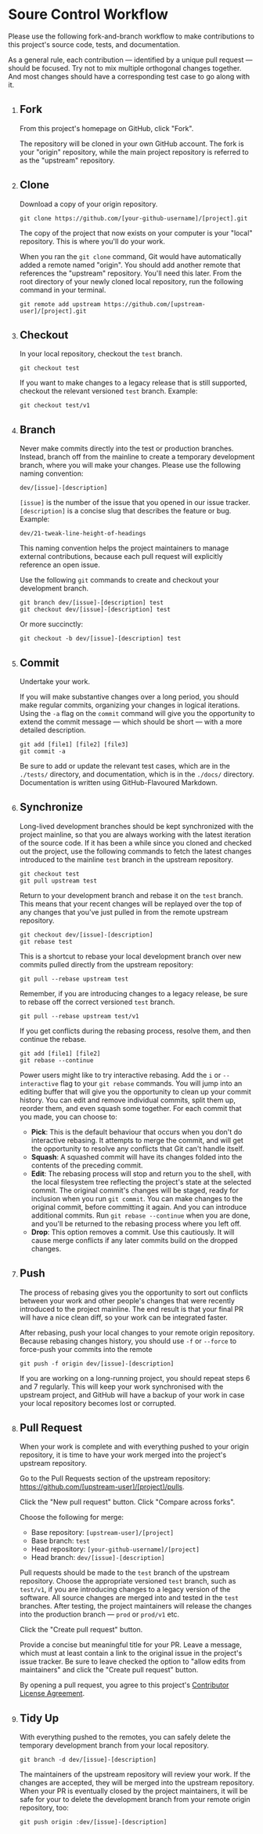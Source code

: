 # Soure Control Workflow

Please use the following fork-and-branch workflow to make contributions to this project's source code, tests, and documentation.

As a general rule, each contribution — identified by a unique pull request — should be focused. Try not to mix multiple orthogonal changes together. And most changes should have a corresponding test case to go along with it.

1. ## Fork

   From this project's homepage on GitHub, click "Fork". 
   
   The repository will be cloned in your own GitHub account. The fork is your "origin" repository, while the main project repository is referred to as the "upstream" repository.

2. ## Clone

   Download a copy of your origin repository.

   ```
   git clone https://github.com/[your-github-username]/[project].git
   ```

   The copy of the project that now exists on your computer is your "local" repository. This is where you'll do your work. 

   When you ran the ``git clone`` command, Git would have automatically added a remote named "origin". You should add another remote that references the "upstream" repository. You'll need this later. From the root directory of your newly cloned local repository, run the following command in your terminal.

   ```
   git remote add upstream https://github.com/[upstream-user]/[project].git
   ```

3. ## Checkout

   In your local repository, checkout the ``test`` branch.

   ```
   git checkout test
   ```

   If you want to make changes to a legacy release that is still supported, checkout the relevant versioned ``test`` branch. Example:

   ```
   git checkout test/v1
   ```

4. ## Branch

   Never make commits directly into the test or production branches. Instead, branch off from the mainline to create a temporary development branch, where you will make your changes. Please use the following naming convention:

   ```
   dev/[issue]-[description]
   ```

   ``[issue]`` is the number of the issue that you opened in our issue tracker. ``[description]`` is a concise slug that describes the feature or bug. Example:

   ```
   dev/21-tweak-line-height-of-headings
   ```

   This naming convention helps the project maintainers to manage external contributions, because each pull request will explicitly reference an open issue.

   Use the following ``git`` commands to create and checkout your development branch.

   ```
   git branch dev/[issue]-[description] test
   git checkout dev/[issue]-[description] test
   ```

   Or more succinctly:

   ```
   git checkout -b dev/[issue]-[description] test
   ```

5. ## Commit

   Undertake your work.

   If you will make substantive changes over a long period, you should make regular commits, organizing your changes in logical iterations. Using the ``-a`` flag on the ``commit`` command will give you the opportunity to extend the commit message — which should be short — with a more detailed description.

   ```
   git add [file1] [file2] [file3]
   git commit -a
   ```

   Be sure to add or update the relevant test cases, which are in the ``./tests/`` directory, and documentation, which is in the ``./docs/`` directory. Documentation is written using GitHub-Flavoured Markdown.

6. ## Synchronize

   Long-lived development branches should be kept synchronized with the project mainline, so that you are always working with the latest iteration of the source code. If it has been a while since you cloned and checked out the project, use the following commands to fetch the latest changes introduced to the mainline ``test`` branch in the upstream repository.

   ```
   git checkout test
   git pull upstream test
   ```

   Return to your development branch and rebase it on the ``test`` branch. This means that your recent changes will be replayed over the top of any changes that you've just pulled in from the remote upstream repository.

   ```
   git checkout dev/[issue]-[description]
   git rebase test
   ```

   This is a shortcut to rebase your local development branch over new commits pulled directly from the upstream repository:

   ```
   git pull --rebase upstream test
   ```

   Remember, if you are introducing changes to a legacy release, be sure to rebase off the correct versioned ``test`` branch.

   ```
   git pull --rebase upstream test/v1
   ```

   If you get conflicts during the rebasing process, resolve them, and then continue the rebase.

   ```
   git add [file1] [file2]
   git rebase --continue
   ```

   Power users might like to try interactive rebasing. Add the ``i`` or ``--interactive`` flag to your ``git rebase`` commands. You will jump into an editing buffer that will give you the opportunity to clean up your commit history. You can edit and remove individual commits, split them up, reorder them, and even squash some together. For each commit that you made, you can choose to:

   - **Pick**: This is the default behaviour that occurs when you don't do interactive rebasing. It attempts to merge the commit, and will get the opportunity to resolve any conflicts that Git can't handle itself.
   - **Squash**: A squashed commit will have its changes folded into the contents of the preceding commit.
   - **Edit**: The rebasing process will stop and return you to the shell, with the local filesystem tree reflecting the project's state at the selected commit. The original commit's changes will be staged, ready for inclusion when you run ``git commit``. You can make changes to the original commit, before committing it again. And you can introduce additional commits. Run ``git rebase --continue`` when you are done, and you'll be returned to the rebasing process where you left off.
   - **Drop**: This option removes a commit. Use this cautiously. It will cause merge conflicts if any later commits build on the dropped changes.

7. ## Push

   The process of rebasing gives you the opportunity to sort out conflicts between your work and other people's changes that were recently introduced to the project mainline. The end result is that your final PR will have a nice clean diff, so your work can be integrated faster.

   After rebasing, push your local changes to your remote origin repository. Because rebasing changes history, you should use ``-f`` or ``--force`` to force-push your commits into the remote

   ```
   git push -f origin dev/[issue]-[description]
   ```

   If you are working on a long-running project, you should repeat steps 6 and 7 regularly. This will keep your work synchronised with the upstream project, and GitHub will have a backup of your work in case your local repository becomes lost or corrupted.

8. ## Pull Request

   When your work is complete and with everything pushed to your origin repository, it is time to have your work merged into the project's upstream repository.

   Go to the Pull Requests section of the upstream repository: https://github.com/[upstream-user]/[project]/pulls.
   
   Click the "New pull request" button. Click "Compare across forks".
   
   Choose the following for merge:

   - Base repository: ``[upstream-user]/[project]``
   - Base branch: ``test``
   - Head repository: ``[your-github-username]/[project]``
   - Head branch: ``dev/[issue]-[description]``

   Pull requests should be made to the ``test`` branch of the upstream repository. Choose the appropriate versioned ``test`` branch, such as ``test/v1``, if you are introducing changes to a legacy version of the software. All source changes are merged into and tested in the ``test`` branches. After testing, the project maintainers will release the changes into the production branch — ``prod`` or ``prod/v1`` etc.

   Click the "Create pull request" button.

   Provide a concise but meaningful title for your PR. Leave a message, which must at least contain a link to the original issue in the project's issue tracker. Be sure to leave checked the option to "allow edits from maintainers" and click the "Create pull request" button.

   By opening a pull request, you agree to this project's [Contributor License Agreement](cla.md).

9. ## Tidy Up

   With everything pushed to the remotes, you can safely delete the temporary development branch from your local repository.

   ```
   git branch -d dev/[issue]-[description]
   ```

   The maintainers of the upstream repository will review your work. If the changes are accepted, they will be merged into the upstream repository. When your PR is eventually closed by the project maintainers, it will be safe for your to delete the development branch from your remote origin repository, too:

   ```
   git push origin :dev/[issue]-[description]
   ```
